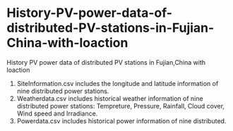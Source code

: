 # History-PV-power-data-of-distributed-PV-stations-in-Fujian-China-with-loaction
History PV power data of distributed PV stations in Fujian,China with loaction
1. SiteInformation.csv includes the longitude and latitude information of nine distributed power stations.
2. Weatherdata.csv includes historical weather information of nine distributed power stations: Tempreture, Pressure, Rainfall, Cloud cover, Wind speed and Irradiance.
3. Powerdata.csv includes historical power information of nine distributed.

